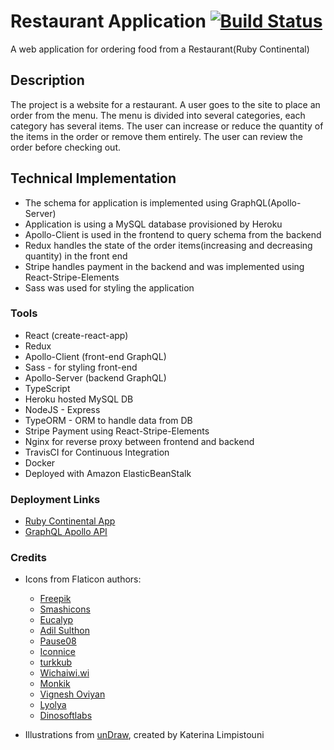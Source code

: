 # Restaurant Application [![Build Status](https://travis-ci.org/nursh/Restaurant-Application.svg?branch=master)](https://travis-ci.org/nursh/Restaurant-Application)

A web application for ordering food from a Restaurant(Ruby Continental)

## Description

The project is a website for a restaurant. A user goes to the site to place an order from the menu. The menu is divided into several categories, each category has several items. The user can increase or reduce the quantity of the items in the order or remove them entirely. The user can review the order before checking out. 


## Technical Implementation

* The schema for application is implemented using GraphQL(Apollo-Server)
* Application is using a MySQL database provisioned by Heroku
* Apollo-Client is used in the frontend to query schema from the backend
* Redux handles the state of the order items(increasing and decreasing quantity) in the front end
* Stripe handles payment in the backend and was implemented using React-Stripe-Elements
* Sass was used for styling the application

### Tools

* React (create-react-app)
* Redux
* Apollo-Client (front-end GraphQL)
* Sass - for styling front-end
* Apollo-Server (backend GraphQL)
* TypeScript
* Heroku hosted MySQL DB
* NodeJS - Express
* TypeORM - ORM to handle data from DB
* Stripe Payment using React-Stripe-Elements
* Nginx for reverse proxy between frontend and backend
* TravisCI for Continuous Integration
* Docker
* Deployed with Amazon ElasticBeanStalk

### Deployment Links

* [Ruby Continental App](http://ruby-continental.us-east-2.elasticbeanstalk.com/)
* [GraphQL Apollo API](http://ruby-continental.us-east-2.elasticbeanstalk.com/graphql)

### Credits 

* Icons from Flaticon authors:
  * [Freepik](https://www.flaticon.com/authors/freepik)
  * [Smashicons](https://www.flaticon.com/authors/smashicons)
  * [Eucalyp](https://www.flaticon.com/authors/eucalyp)
  * [Adil Sulthon](https://www.flaticon.com/authors/adib-sulthon)
  * [Pause08](https://www.flaticon.com/authors/pause08)
  * [Iconnice](https://www.flaticon.com/authors/iconnice)
  * [turkkub](https://www.flaticon.com/authors/turkkub)
  * [Wichaiwi.wi](https://www.flaticon.com/authors/wichaiwi)
  * [Monkik](https://www.flaticon.com/authors/monkik)
  * [Vignesh Oviyan](https://www.flaticon.com/authors/vignesh-oviyan)
  * [Lyolya](https://www.flaticon.com/authors/lyolya)
  * [Dinosoftlabs](https://www.flaticon.com/authors/dinosoftlabs)

* Illustrations from [unDraw](https://undraw.co/), created by Katerina Limpistouni

